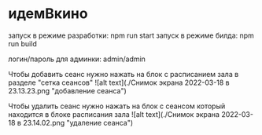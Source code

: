 # идемВкино

запуск в режиме разработки: npm run start
запуск в режиме билда: npm run build

логин/пароль для админки: admin/admin

Чтобы добавить сеанс нужно нажать на блок с расписанием зала в разделе "сетка сеансов"
![alt text](./Снимок экрана 2022-03-18 в 23.13.23.png "добавление сеанса")

Чтобы удалить сеанс нужно нажать на блок с сеансом который находится в блоке расписания зала
![alt text](./Снимок экрана 2022-03-18 в 23.14.02.png "удаление сеанса")
